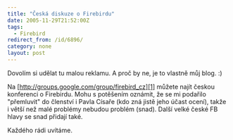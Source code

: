 ```yaml
---
title: "Česká diskuze o Firebirdu"
date: 2005-11-29T21:52:00Z
tags:
  - Firebird
redirect_from: /id/6896/
category: none
layout: post
---
```

Dovolím si udělat tu malou reklamu. A proč by ne, je to vlastně můj blog. :)

Na [http://groups.google.com/group/firebird_cz][1] můžete najít českou konferenci o Firebirdu. Mohu s potěšením oznámit, že se mi podařilo "přemluvit" do členství i Pavla Císaře (kdo zná jistě jeho účast ocení), takže i větší než malé problémy nebudou problém (snad). Další velké české FB hlavy se snad přidají také.

Každého rádi uvítáme.

[1]: http://groups.google.com/group/firebird_cz
